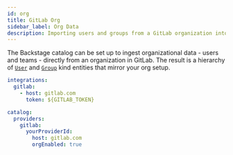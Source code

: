 ```yaml
---
id: org
title: GitLab Org
sidebar_label: Org Data
description: Importing users and groups from a GitLab organization into Backstage
---
```


The Backstage catalog can be set up to ingest organizational data - users and
teams - directly from an organization in GitLab. The result
is a hierarchy of
[`User`](../../features/software-catalog/descriptor-format.md#kind-user) and
[`Group`](../../features/software-catalog/descriptor-format.md#kind-group) kind
entities that mirror your org setup.

```yaml
integrations:
  gitlab:
    - host: gitlab.com
      token: ${GITLAB_TOKEN}
```

```yaml
catalog:
  providers:
    gitlab:
      yourProviderId:
        host: gitlab.com
        orgEnabled: true
```
